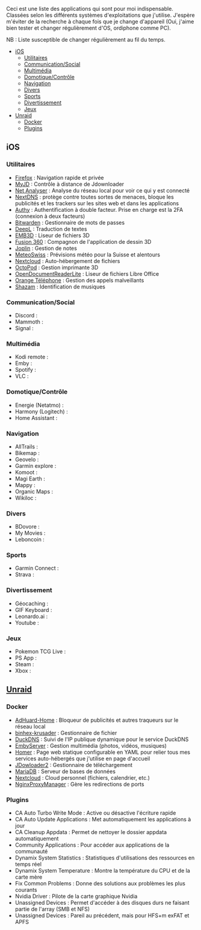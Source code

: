 Ceci est une liste des applications qui sont pour moi indispensable. Classées selon les différents systèmes d'exploitations que j'utilise.
J'espère m'éviter de la recherche à chaque fois que je change d'appareil (Oui, j'aime bien tester et changer régulièrement d'OS, ordiphone comme PC).

NB : Liste susceptible de changer régulièrement au fil du temps.

- [iOS ](#ios-)
  - [Utilitaires ](#utilitaires-)
  - [Communication/Social ](#communicationsocial-)
  - [Multimédia ](#multimédia-)
  - [Domotique/Contrôle ](#domotiquecontrôle-)
  - [Navigation ](#navigation-)
  - [Divers ](#divers-)
  - [Sports ](#sports-)
  - [Divertissement ](#divertissement-)
  - [Jeux ](#jeux-)
- [Unraid](#unraid)
  - [Docker](#docker)
  - [Plugins](#plugins)

## iOS <a name="ios"></a>

### Utilitaires <a name="utilitaires"></a>
- [Firefox](https://www.mozilla.org/fr/firefox/new/) : Navigation rapide et privée
- [MyJD](https://jdownloader.org/) : Contrôle à distance de Jdownloader
- [Net Analyser](https://techet.net/netanalyzer/) : Analyse du réseau local pour voir ce qui y est connecté
- [NextDNS](https://nextdns.io/fr) : protège contre toutes sortes de menaces, bloque les publicités et les trackers sur les sites web et dans les applications
- [Authy](https://authy.com/) : Authentification à double facteur. Prise en charge est la 2FA (connexion à deux facteurs)
- [Bitwarden](https://bitwarden.com/) : Gestionnaire de mots de passes
- [DeepL](https://www.deepl.com/fr/translator) : Traduction de  textes
- [EMB3D](https://www.emb3d.com/) : Liseur de fichiers 3D
- [Fusion 360](https://www.autodesk.fr/products/fusion-360/overview?term=1-YEAR&tab=subscription) : Compagnon de l'application de dessin 3D
- [Joplin](https://joplinapp.org/) : Gestion de notes
- [MeteoSwiss](https://duckduckgo.com/?q=meteoswiss&t=newext&atb=v386-1&ia=web) : Prévisions météo pour la Suisse et alentours
- [Nextcloud](https://nextcloud.com/fr/) : Auto-hébergement de fichiers
- [OctoPod](https://plugins.octoprint.org/plugins/octopod/) : Gestion imprimante 3D
- [OpenDocumentReaderLite](https://opendocument.app/) : Liseur de fichiers Libre Office
- [Orange Téléphone](https://applications-et-logiciels.orange.fr/applications/orange-telephone) : Gestion des appels malveillants
- [Shazam](https://www.shazam.com/fr) : Identification de musiques

### Communication/Social <a name="communication"></a>
- Discord :
- Mammoth :
- Signal :

### Multimédia <a name="multimedia"></a>
- Kodi remote :
- Emby :
- Spotify :
- VLC :

### Domotique/Contrôle <a name="domotique"></a>
- Energie (Netatmo) :
- Harmony (Logitech) :
- Home Assistant :

### Navigation <a name="navigation"></a>
- AllTrails :
- Bikemap :
- Geovelo :
- Garmin explore :
- Komoot :
- Magi Earth :
- Mappy :
- Organic Maps :
- Wikiloc :

### Divers <a name="divers"></a>
- BDovore :
- My Movies :
- Leboncoin :

### Sports <a name="sports"></a>
- Garmin Connect :
- Strava :

### Divertissement <a name="divertissement"></a>
- Géocaching :
- GIF Keyboard :
- Leonardo.ai :
- Youtube :

### Jeux <a name="jeux"></a>
- Pokemon TCG Live :
- PS App :
- Steam :
- Xbox :

## [Unraid](https://unraid.net/fr)

### Docker
- [AdHuard-Home](https://adguard.com/fr/adguard-home/overview.html) : Bloqueur de publicités et autres traqueurs sur le réseau local
- [binhex-krusader](https://krusader.org/) : Gestionnaire de fichier
- [DuckDNS](https://www.duckdns.org/) : Suivi de l'IP publique dynamique pour le service DuckDNS
- [EmbyServer](https://emby.media/) : Gestion multimédia (photos, vidéos, musiques)
- [Homer](https://github.com/bastienwirtz/homer) : Page web statique configurable en YAML pour relier tous mes services auto-hébergés que j'utilise en page d'accueil
- [JDowloader2](https://jdownloader.org/) : Gestionnaire de téléchargement
- [MariaDB](https://mariadb.org/) : Serveur de bases de données
- [Nextcloud](https://nextcloud.com/) : Cloud personnel (fichiers, calendrier, etc.)
- [NginxProxyManager](https://nginxproxymanager.com/) : Gère les redirections de ports

### Plugins
- CA Auto Turbo Write Mode : Active ou désactive l'écriture rapide
- CA Auto Update Applications : Met automatiquement les applications à jour
- CA Cleanup Appdata : Permet de nettoyer le dossier appdata automatiquement
- Community Applications : Pour accéder aux applications de la communauté
- Dynamix System Statistics : Statistiques d'utilisations des ressources en temps réel
- Dynamix System Temperature : Montre la température du CPU et de la carte mère
- Fix Common Problems : Donne des solutions aux problèmes les plus courants
- Nvidia Driver : Pilote de la carte graphique Nvidia
- Unassigned Devices : Permet d'accéder à des disques durs ne faisant partie de l'array (SMB et NFS)
- Unassigned Devices : Pareil au précédent, mais pour HFS+m exFAT et APFS
